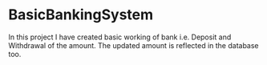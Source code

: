 # BasicBankingSystem

In this project I have created basic working of bank i.e. Deposit and Withdrawal of the amount. The updated amount is reflected in the database too.
